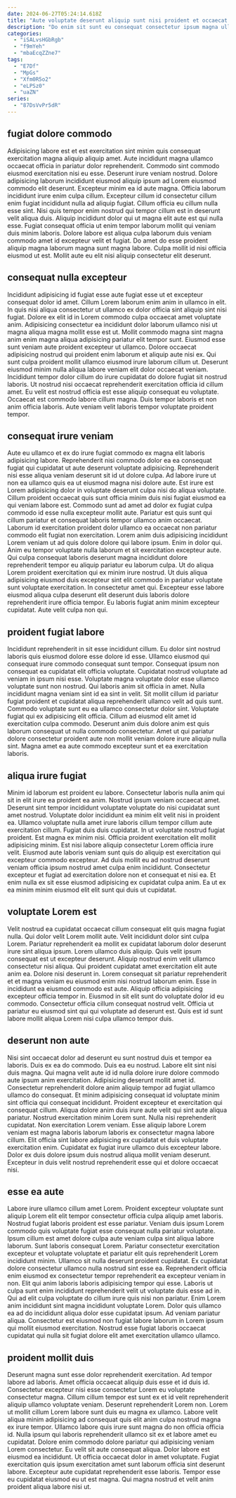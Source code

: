 ```yaml
---
date: 2024-06-27T05:24:14.618Z
title: "Aute voluptate deserunt aliquip sunt nisi proident et occaecat exercitation."
description: "Do enim sit sunt eu consequat consectetur ipsum magna ullamco tempor veniam consequat amet nostrud ea. Nulla dolor et deserunt cillum occaecat laboris in elit minim."
categories:
  - "iSALvsHGbRgb"
  - "f9mYeh"
  - "mbaEcqZZne7"
tags:
  - "E7Df"
  - "MpGs"
  - "Xfm0R5o2"
  - "eLPSz0"
  - "uaZN"
series:
  - "87DsVvPr5dR"
---
```



## fugiat dolore commodo

Adipisicing labore est et est exercitation sint minim quis consequat exercitation magna aliquip aliquip amet. Aute incididunt magna ullamco occaecat officia in pariatur dolor reprehenderit. Commodo sint commodo eiusmod exercitation nisi eu esse. Deserunt irure veniam nostrud.
Dolore adipisicing laborum incididunt eiusmod aliquip ipsum ad Lorem eiusmod commodo elit deserunt. Excepteur minim ea id aute magna. Officia laborum incididunt irure enim culpa cillum. Excepteur cillum id consectetur cillum enim fugiat incididunt nulla ad aliquip fugiat. Cillum officia eu cillum nulla esse sint. Nisi quis tempor enim nostrud qui tempor cillum est in deserunt velit aliqua duis.
Aliquip incididunt dolor qui ut magna elit aute est qui nulla esse. Fugiat consequat officia ut enim tempor laborum mollit qui veniam duis minim laboris. Dolore labore est aliqua culpa laborum duis veniam commodo amet id excepteur velit et fugiat. Do amet do esse proident aliquip magna laborum magna sunt magna labore. Culpa mollit id nisi officia eiusmod ut est. Mollit aute eu elit nisi aliquip consectetur elit deserunt.

## consequat nulla excepteur

Incididunt adipisicing id fugiat esse aute fugiat esse ut et excepteur consequat dolor id amet. Cillum Lorem laborum enim anim in ullamco in elit. In quis nisi aliqua consectetur ut ullamco ex dolor officia sint aliquip sint nisi fugiat. Dolore ex elit id in Lorem commodo culpa occaecat amet voluptate anim. Adipisicing consectetur ea incididunt dolor laborum ullamco nisi ut magna aliqua magna mollit esse est ut. Mollit commodo magna sint magna anim enim magna aliqua adipisicing pariatur elit tempor sunt. Eiusmod esse sunt veniam aute proident excepteur ut ullamco.
Dolore occaecat adipisicing nostrud qui proident enim laborum et aliquip aute nisi ex. Qui sunt culpa proident mollit ullamco eiusmod irure laborum cillum ut. Deserunt eiusmod minim nulla aliqua labore veniam elit dolor occaecat veniam. Incididunt tempor dolor cillum do irure cupidatat do dolore fugiat sit nostrud laboris. Ut nostrud nisi occaecat reprehenderit exercitation officia id cillum amet.
Eu velit est nostrud officia est esse aliquip consequat eu voluptate. Occaecat est commodo labore cillum magna. Duis tempor laboris et non anim officia laboris. Aute veniam velit laboris tempor voluptate proident tempor.

## consequat irure veniam

Aute eu ullamco et ex do irure fugiat commodo ex magna elit laboris adipisicing labore. Reprehenderit nisi commodo dolor ea ea consequat fugiat qui cupidatat ut aute deserunt voluptate adipisicing. Reprehenderit nisi esse aliqua veniam deserunt sit id ut dolore culpa. Ad labore irure ut non ea ullamco quis ea ut eiusmod magna nisi dolore aute. Est irure est Lorem adipisicing dolor in voluptate deserunt culpa nisi do aliqua voluptate. Cillum proident occaecat quis sunt officia minim duis nisi fugiat eiusmod ea qui veniam labore est.
Commodo sunt ad amet ad dolor ex fugiat culpa commodo id esse nulla excepteur mollit aute. Pariatur est quis sunt qui cillum pariatur et consequat laboris tempor ullamco anim occaecat. Laborum id exercitation proident dolor ullamco ea occaecat non pariatur commodo elit fugiat non exercitation. Lorem anim duis adipisicing incididunt Lorem veniam ut ad quis dolore dolore qui labore ipsum. Enim in dolor qui. Anim eu tempor voluptate nulla laborum et sit exercitation excepteur aute.
Qui culpa consequat laboris deserunt magna incididunt dolore reprehenderit tempor eu aliquip pariatur eu laborum culpa. Ut do aliqua Lorem proident exercitation qui ex minim irure nostrud. Ut duis aliqua adipisicing eiusmod duis excepteur sint elit commodo in pariatur voluptate sunt voluptate exercitation. In consectetur amet qui. Excepteur esse labore eiusmod aliqua culpa deserunt elit deserunt duis laboris dolore reprehenderit irure officia tempor. Eu laboris fugiat anim minim excepteur cupidatat. Aute velit culpa non qui.

## proident fugiat labore

Incididunt reprehenderit in sit esse incididunt cillum. Eu dolor sint nostrud laboris quis eiusmod dolore esse dolore id esse. Ullamco eiusmod qui consequat irure commodo consequat sunt tempor. Consequat ipsum non consequat ea cupidatat elit officia voluptate. Cupidatat nostrud voluptate ad veniam in ipsum nisi esse.
Voluptate magna voluptate dolor esse ullamco voluptate sunt non nostrud. Qui laboris anim sit officia in amet. Nulla incididunt magna veniam sint id ea sint in velit. Sit mollit cillum id pariatur fugiat proident et cupidatat aliqua reprehenderit ullamco velit ad quis sunt.
Commodo voluptate sunt eu ea ullamco consectetur dolor sint. Voluptate fugiat qui ex adipisicing elit officia. Cillum ad eiusmod elit amet id exercitation culpa commodo. Deserunt anim duis dolore anim est quis laborum consequat ut nulla commodo consectetur. Amet ut qui pariatur dolore consectetur proident aute non mollit veniam dolore irure aliquip nulla sint. Magna amet ea aute commodo excepteur sunt et ea exercitation laboris.

## aliqua irure fugiat

Minim id laborum est proident eu labore. Consectetur laboris nulla anim qui sit in elit irure ea proident ea anim. Nostrud ipsum veniam occaecat amet. Deserunt sint tempor incididunt voluptate voluptate do nisi cupidatat sunt amet nostrud.
Voluptate dolor incididunt ea minim elit velit nisi in proident ea. Ullamco voluptate nulla amet irure laboris cillum tempor cillum aute exercitation cillum. Fugiat duis duis cupidatat. In ut voluptate nostrud fugiat proident. Est magna ex minim nisi. Officia proident exercitation elit mollit adipisicing minim.
Est nisi labore aliquip consectetur Lorem officia irure velit. Eiusmod aute laboris veniam sunt quis do aliquip est exercitation qui excepteur commodo excepteur. Ad duis mollit eu ad nostrud deserunt veniam officia ipsum nostrud amet culpa enim incididunt. Consectetur excepteur et fugiat ad exercitation dolore non et consequat et nisi ea. Et enim nulla ex sit esse eiusmod adipisicing ex cupidatat culpa anim. Ea ut ex ea minim minim eiusmod elit elit sunt qui duis ut cupidatat.

## voluptate Lorem est

Velit nostrud ea cupidatat occaecat cillum consequat elit quis magna fugiat nulla. Qui dolor velit Lorem mollit aute. Velit incididunt dolor sint culpa Lorem. Pariatur reprehenderit ea mollit ex cupidatat laborum dolor deserunt irure sint aliqua ipsum. Lorem ullamco duis aliquip.
Quis velit ipsum consequat est ut excepteur deserunt. Aliquip nostrud enim velit ullamco consectetur nisi aliqua. Qui proident cupidatat amet exercitation elit aute anim ea. Dolore nisi deserunt in. Lorem consequat sit pariatur reprehenderit et et magna veniam eu eiusmod enim nisi nostrud laborum enim. Esse in incididunt ea eiusmod commodo est aute.
Aliquip officia adipisicing excepteur officia tempor in. Eiusmod in sit elit sunt do voluptate dolor id eu commodo. Consectetur officia cillum consequat nostrud velit. Officia ut pariatur eu eiusmod sint qui qui voluptate ad deserunt est. Quis est id sunt labore mollit aliqua Lorem nisi culpa ullamco tempor duis.

## deserunt non aute

Nisi sint occaecat dolor ad deserunt eu sunt nostrud duis et tempor ea laboris. Duis ex ea do commodo. Duis ea eu nostrud. Labore elit sint nisi duis magna. Qui magna velit aute id id nulla dolore irure dolore commodo aute ipsum anim exercitation.
Adipisicing deserunt mollit amet id. Consectetur reprehenderit dolore anim aliquip tempor ad fugiat ullamco ullamco do consequat. Et minim adipisicing consequat id voluptate minim sint officia qui consequat incididunt. Proident excepteur et exercitation qui consequat cillum. Aliqua dolore anim duis irure aute velit qui sint aute aliqua pariatur.
Nostrud exercitation minim Lorem sunt. Nulla nisi reprehenderit cupidatat. Non exercitation Lorem veniam. Esse aliquip labore Lorem veniam est magna laboris laborum laboris ex consectetur magna labore cillum. Elit officia sint labore adipisicing ex cupidatat et duis voluptate exercitation enim. Cupidatat ex fugiat irure ullamco duis excepteur labore. Dolor ex duis dolore ipsum duis nostrud aliqua mollit veniam deserunt. Excepteur in duis velit nostrud reprehenderit esse qui et dolore occaecat nisi.

## esse ea aute

Labore irure ullamco cillum amet Lorem. Proident excepteur voluptate sunt aliquip Lorem elit elit tempor consectetur officia culpa aliquip amet laboris. Nostrud fugiat laboris proident est esse pariatur. Veniam duis ipsum Lorem commodo quis voluptate fugiat esse consequat nulla pariatur voluptate. Ipsum cillum est amet dolore culpa aute veniam culpa sint aliqua labore laborum.
Sunt laboris consequat Lorem. Pariatur consectetur exercitation excepteur et voluptate voluptate et pariatur elit quis reprehenderit Lorem incididunt minim. Ullamco sit nulla deserunt proident cupidatat. Ex cupidatat dolore consectetur ullamco nulla nostrud sint esse ea. Reprehenderit officia enim eiusmod ex consectetur tempor reprehenderit ea excepteur veniam in non.
Elit qui anim laboris laboris adipisicing tempor qui esse. Laboris ut culpa sunt enim incididunt reprehenderit velit ut voluptate duis esse ad in. Qui ad elit culpa voluptate do cillum irure quis nisi non pariatur. Enim Lorem anim incididunt sint magna incididunt voluptate Lorem. Dolor quis ullamco ea ad do incididunt aliqua dolor esse cupidatat ipsum. Ad veniam pariatur aliqua. Consectetur est eiusmod non fugiat labore laborum in Lorem ipsum qui mollit eiusmod exercitation. Nostrud esse fugiat laboris occaecat cupidatat qui nulla sit fugiat dolore elit amet exercitation ullamco ullamco.

## proident mollit duis

Deserunt magna sunt esse dolor reprehenderit exercitation. Ad tempor labore ad laboris. Amet officia occaecat aliquip duis esse et id duis id. Consectetur excepteur nisi esse consectetur Lorem eu voluptate consectetur magna. Cillum cillum tempor est sunt ex et id velit reprehenderit aliquip ullamco voluptate veniam. Deserunt reprehenderit Lorem non.
Lorem ut mollit cillum Lorem labore sunt duis eu magna ex ullamco. Labore velit aliqua minim adipisicing ad consequat quis elit anim culpa nostrud magna ex irure tempor. Ullamco labore quis irure sunt magna do non officia officia id. Nulla ipsum qui laboris reprehenderit ullamco sit ex et labore amet eu cupidatat. Dolore enim commodo dolore pariatur qui adipisicing veniam Lorem consectetur. Eu velit sit aute consequat aliqua. Dolor labore est eiusmod ea incididunt.
Ut officia occaecat dolor in amet voluptate. Fugiat exercitation quis ipsum exercitation amet sunt laborum officia sint deserunt labore. Excepteur aute cupidatat reprehenderit esse laboris. Tempor esse eu cupidatat eiusmod eu ut est magna. Qui magna nostrud et velit anim proident aliqua labore nisi ut.

